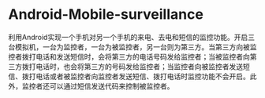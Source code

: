 # Android-Mobile-surveillance
利用Android实现一个手机对另一个手机的来电、去电和短信的监控功能。开启三台模拟机，一台为监控者，一台为被监控者，另一台则为第三方。当第三方向被监控者拨打电话和发送短信时，会将第三方的电话号码发给监控者；当被监控者向第三方拨打电话时，也会将第三方的号码发给监控者；当监控者向被监控者发送短信、拨打电话或者被监控者向监控者发送短信、拨打电话时监控功能不会开启。此外，监控者还可以通过短信发送代码来控制被监控者。
